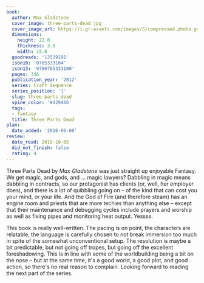 ```yaml
---
book:
  author: Max Gladstone
  cover_image: three-parts-dead.jpg
  cover_image_url: https://i.gr-assets.com/images/S/compressed.photo.goodreads.com/books/1333049511l/13539191._SX98_.jpg
  dimensions:
    height: 22.0
    thickness: 3.0
    width: 15.0
  goodreads: '13539191'
  isbn10: '0765333104'
  isbn13: '9780765333100'
  pages: 336
  publication_year: '2012'
  series: Craft Sequence
  series_position: '1'
  slug: three-parts-dead
  spine_color: '#d29466'
  tags:
  - fantasy
  title: Three Parts Dead
plan:
  date_added: '2016-06-08'
review:
  date_read: 2019-10-05
  did_not_finish: false
  rating: 4
---
```


Three Parts Dead by *Max Gladstone* was just straight up enjoyable Fantasy. We get magic, and gods, and … magic lawyers? Dabbling in magic means dabbling in contracts, so our protagonist has clients (or, well, her employer does), and there is a lot of quibbling going on – of the kind that can cost you your mind, or your life. And the God of Fire (and therefore steam) has an engine room and priests that are more techies than anything else – except that their maintenance and debugging cycles include prayers and worship as well as fixing pipes and monitoring heat output. Yessss.

This book is really well-written. The pacing is on point, the characters are relatable, the language is carefully chosen to not break immersion too much in spite of the somewhat unconventional setup. The resolution is maybe a bit predictable, but not going off tropes, but going off the excellent foreshadowing. This is in line with some of the worldbuilding being a bit on the nose – but at the same time, it's a good world, a good plot, and good action, so there's no real reason to complain. Looking forward to reading the next part of the series.
